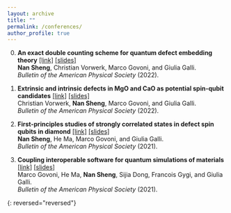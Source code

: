 ```yaml
---
layout: archive
title: ""
permalink: /conferences/
author_profile: true
---
```


<!-- {% if author.googlescholar %}
  You can also find my articles on <u><a href="{{author.googlescholar}}">my Google Scholar profile</a>.</u>
{% endif %}

{% include base_path %}

{% for post in site.publications reversed %}
  {% include archive-single.html %}
{% endfor %} -->

0. **An exact double counting scheme for quantum defect embedding theory** [\[link\]](https://meetings.aps.org/Meeting/MAR22/Session/K46.4) [\[slides\]](/files/talks/bid-lands-forecasting.pdf) <br> 
**Nan Sheng**, Christian Vorwerk, Marco Govoni, and Giulia Galli.<br>
*Bulletin of the American Physical Society* (2022).


0. **Extrinsic and intrinsic defects in MgO and CaO as potential spin-qubit candidates** [\[link\]](https://meetings.aps.org/Meeting/MAR22/Session/T72.2) [\[slides\]](/files/talks/bid-lands-forecasting.pdf)<br>
Christian Vorwerk, **Nan Sheng**, Marco Govoni, and Giulia Galli.<br>
*Bulletin of the American Physical Society* (2022).

0. **First-principles studies of strongly correlated states in defect spin qubits in diamond** [\[link\]](https://meetings.aps.org/Meeting/MAR21/Session/V50.12) [\[slides\]](/files/talks/bid-lands-forecasting.pdf)<br>
**Nan Sheng**, He Ma, Marco Govoni, and Giulia Galli.<br>
*Bulletin of the American Physical Society* (2021).

0. **Coupling interoperable software for quantum simulations of materials** [\[link\]](https://meetings.aps.org/Meeting/MAR21/Session/S19.11) [\[slides\]](/files/talks/bid-lands-forecasting.pdf)<br>
Marco Govoni, He Ma, **Nan Sheng**, Sijia Dong, Francois Gygi, and Giulia Galli.<br>
*Bulletin of the American Physical Society* (2021).

{: reversed="reversed"}